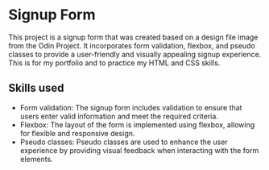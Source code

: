 # Signup Form

This project is a signup form that was created based on a design file image from the Odin Project. It incorporates form validation, flexbox, and pseudo classes to provide a user-friendly and visually appealing signup experience. This is for my portfolio and to practice my HTML and CSS skills.

## Skills used

- Form validation: The signup form includes validation to ensure that users enter valid information and meet the required criteria.
- Flexbox: The layout of the form is implemented using flexbox, allowing for flexible and responsive design.
- Pseudo classes: Pseudo classes are used to enhance the user experience by providing visual feedback when interacting with the form elements.


